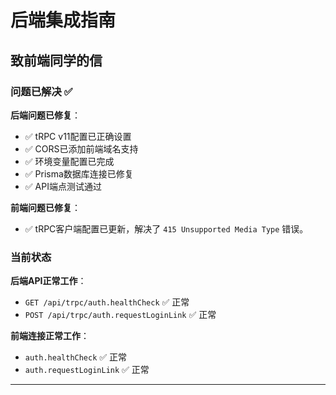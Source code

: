 # 后端集成指南

## 致前端同学的信

### 问题已解决 ✅

**后端问题已修复**：
- ✅ tRPC v11配置已正确设置
- ✅ CORS已添加前端域名支持
- ✅ 环境变量配置已完成
- ✅ Prisma数据库连接已修复
- ✅ API端点测试通过

**前端问题已修复**：
- ✅ tRPC客户端配置已更新，解决了 `415 Unsupported Media Type` 错误。

### 当前状态

**后端API正常工作**：
- `GET /api/trpc/auth.healthCheck` ✅ 正常
- `POST /api/trpc/auth.requestLoginLink` ✅ 正常

**前端连接正常工作**：
- `auth.healthCheck` ✅ 正常
- `auth.requestLoginLink` ✅ 正常

--- 